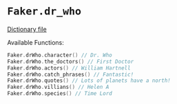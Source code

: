 # `Faker.dr_who`

[Dictionary file](../src/main/resources/locales/en/dr_who.yml)

Available Functions:  
```kotlin
Faker.drWho.character() // Dr. Who
Faker.drWho.the_doctors() // First Doctor
Faker.drWho.actors() // William Hartnell
Faker.drWho.catch_phrases() // Fantastic!
Faker.drWho.quotes() // Lots of planets have a north!
Faker.drWho.villians() // Helen A
Faker.drWho.species() // Time Lord
```

